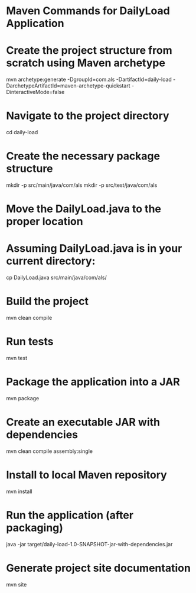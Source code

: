 # Maven Commands for DailyLoad Application

# Create the project structure from scratch using Maven archetype
mvn archetype:generate -DgroupId=com.als -DartifactId=daily-load -DarchetypeArtifactId=maven-archetype-quickstart -DinteractiveMode=false

# Navigate to the project directory
cd daily-load

# Create the necessary package structure
mkdir -p src/main/java/com/als
mkdir -p src/test/java/com/als

# Move the DailyLoad.java to the proper location
# Assuming DailyLoad.java is in your current directory:
cp DailyLoad.java src/main/java/com/als/

# Build the project
mvn clean compile

# Run tests
mvn test

# Package the application into a JAR
mvn package

# Create an executable JAR with dependencies
mvn clean compile assembly:single

# Install to local Maven repository
mvn install

# Run the application (after packaging)
java -jar target/daily-load-1.0-SNAPSHOT-jar-with-dependencies.jar

# Generate project site documentation
mvn site
